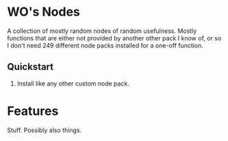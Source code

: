 # WO's Nodes

A collection of mostly random nodes of random usefulness. Mostly functions that are either not provided by another other pack I know of, or so I don't need 249 different node packs installed for a one-off function.

## Quickstart

1. Install like any other custom node pack.

# Features

Stuff. Possibly also things.
